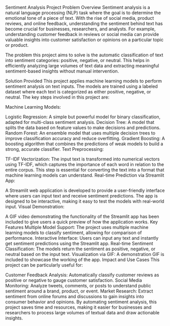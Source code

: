 Sentiment Analysis Project
Problem Overview
Sentiment analysis is a natural language processing (NLP) task where the goal is to determine the emotional tone of a piece of text. With the rise of social media, product reviews, and online feedback, understanding the sentiment behind text has become crucial for businesses, researchers, and analysts. For example, understanding customer feedback in reviews or social media can provide valuable insights into customer satisfaction or opinions on a particular topic or product.

The problem this project aims to solve is the automatic classification of text into sentiment categories: positive, negative, or neutral. This helps in efficiently analyzing large volumes of text data and extracting meaningful sentiment-based insights without manual intervention.

Solution Provided
This project applies machine learning models to perform sentiment analysis on text inputs. The models are trained using a labeled dataset where each text is categorized as either positive, negative, or neutral. The key steps involved in this project are:

Machine Learning Models:

Logistic Regression: A simple but powerful model for binary classification, adapted for multi-class sentiment analysis.
Decision Tree: A model that splits the data based on feature values to make decisions and predictions.
Random Forest: An ensemble model that uses multiple decision trees to improve classification accuracy and reduce overfitting.
Gradient Boosting: A boosting algorithm that combines the predictions of weak models to build a strong, accurate classifier.
Text Preprocessing:

TF-IDF Vectorization: The input text is transformed into numerical vectors using TF-IDF, which captures the importance of each word in relation to the entire corpus. This step is essential for converting the text into a format that machine learning models can understand.
Real-time Prediction via Streamlit App:

A Streamlit web application is developed to provide a user-friendly interface where users can input text and receive sentiment predictions. The app is designed to be interactive, making it easy to test the models with real-world input.
Visual Demonstration:

A GIF video demonstrating the functionality of the Streamlit app has been included to give users a quick preview of how the application works.
Key Features
Multiple Model Support: The project uses multiple machine learning models to classify sentiment, allowing for comparison of performance.
Interactive Interface: Users can input any text and instantly get sentiment predictions using the Streamlit app.
Real-time Sentiment Classification: The models return the sentiment as positive, negative, or neutral based on the input text.
Visualization via GIF: A demonstration GIF is included to showcase the working of the app.
Impact and Use Cases
This project can be particularly useful for:

Customer Feedback Analysis: Automatically classify customer reviews as positive or negative to gauge customer satisfaction.
Social Media Monitoring: Analyze tweets, comments, or posts to understand public sentiment around a brand, product, or event.
Market Research: Extract sentiment from online forums and discussions to gain insights into consumer behavior and opinions.
By automating sentiment analysis, this project saves time and resources, making it easier for businesses and researchers to process large volumes of textual data and draw actionable insights.
